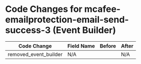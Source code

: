 # Code Changes for mcafee-emailprotection-email-send-success-3 (Event Builder)

| Code Change | Field Name | Before | After |
|-------------|------------|--------|-------|
| removed_event_builder | N/A |  | N/A |